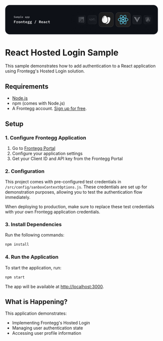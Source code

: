 ![React Hosted Login Banner](/public/assets/react-banner.png)

# React Hosted Login Sample

This sample demonstrates how to add authentication to a React application using Frontegg's Hosted Login solution.

## Requirements

- [Node.js](https://nodejs.org)
- npm (comes with Node.js)
- A Frontegg account. [Sign up for free](https://portal.frontegg.com/signup).

## Setup

### 1. Configure Frontegg Application

1. Go to [Frontegg Portal](https://portal.frontegg.com/)
2. Configure your application settings
3. Get your Client ID and API key from the Frontegg Portal

### 2. Configuration

This project comes with pre-configured test credentials in `/src/config/sanboxContextOptions.js`. These credentials are set up for demonstration purposes, allowing you to test the authentication flow immediately.

When deploying to production, make sure to replace these test credentials with your own Frontegg application credentials.

### 3. Install Dependencies

Run the following commands:

```bash
npm install
```

### 4. Run the Application

To start the application, run:

```bash
npm start
```

The app will be available at [http://localhost:3000](http://localhost:3000).

## What is Happening?

This application demonstrates:
- Implementing Frontegg's Hosted Login
- Managing user authentication state
- Accessing user profile information
